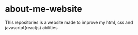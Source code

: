 # about-me-website
This repositories is a website made to improve my html, css and javascript(reactjs)   abilities
